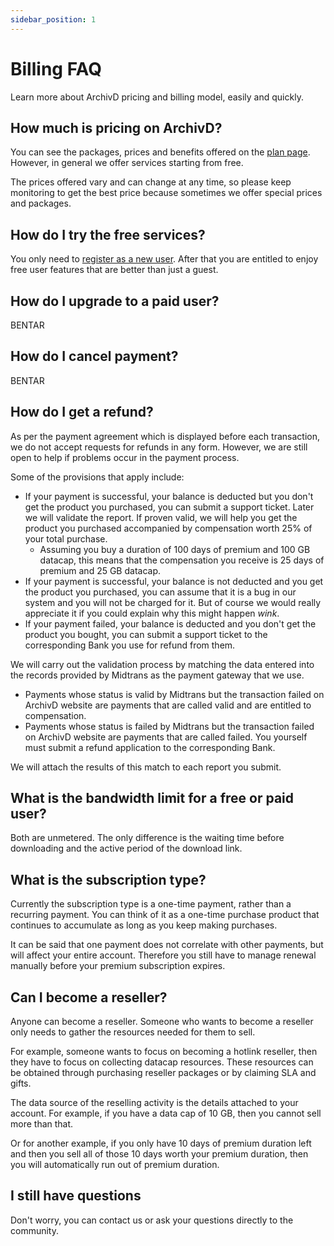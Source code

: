 ```yaml
---
sidebar_position: 1
---
```


# Billing FAQ

Learn more about ArchivD pricing and billing model, easily and quickly.

## How much is pricing on ArchivD?

You can see the packages, prices and benefits offered on the [plan page](https://www.archivd.net/plan). However, in general we offer services starting from free.

The prices offered vary and can change at any time, so please keep monitoring to get the best price because sometimes we offer special prices and packages.

## How do I try the free services?

You only need to [register as a new user](https://www.archivd.net/register). After that you are entitled to enjoy free user features that are better than just a guest.

## How do I upgrade to a paid user?

BENTAR

## How do I cancel payment?

BENTAR

## How do I get a refund?

As per the payment agreement which is displayed before each transaction, we do not accept requests for refunds in any form. However, we are still open to help if problems occur in the payment process.

Some of the provisions that apply include:

- If your payment is successful, your balance is deducted but you don't get the product you purchased, you can submit a support ticket. Later we will validate the report. If proven valid, we will help you get the product you purchased accompanied by compensation worth 25% of your total purchase.
  - Assuming you buy a duration of 100 days of premium and 100 GB datacap, this means that the compensation you receive is 25 days of premium and 25 GB datacap.
- If your payment is successful, your balance is not deducted and you get the product you purchased, you can assume that it is a bug in our system and you will not be charged for it. But of course we would really appreciate it if you could explain why this might happen _wink_.
- If your payment failed, your balance is deducted and you don't get the product you bought, you can submit a support ticket to the corresponding Bank you use for refund from them.

We will carry out the validation process by matching the data entered into the records provided by Midtrans as the payment gateway that we use.

- Payments whose status is valid by Midtrans but the transaction failed on ArchivD website are payments that are called valid and are entitled to compensation.
- Payments whose status is failed by Midtrans but the transaction failed on ArchivD website are payments that are called failed. You yourself must submit a refund application to the corresponding Bank.

We will attach the results of this match to each report you submit.

## What is the bandwidth limit for a free or paid user?

Both are unmetered. The only difference is the waiting time before downloading and the active period of the download link.

## What is the subscription type?

Currently the subscription type is a one-time payment, rather than a recurring payment. You can think of it as a one-time purchase product that continues to accumulate as long as you keep making purchases.

It can be said that one payment does not correlate with other payments, but will affect your entire account. Therefore you still have to manage renewal manually before your premium subscription expires.

## Can I become a reseller?

Anyone can become a reseller. Someone who wants to become a reseller only needs to gather the resources needed for them to sell.

For example, someone wants to focus on becoming a hotlink reseller, then they have to focus on collecting datacap resources. These resources can be obtained through purchasing reseller packages or by claiming SLA and gifts.

The data source of the reselling activity is the details attached to your account. For example, if you have a data cap of 10 GB, then you cannot sell more than that.

Or for another example, if you only have 10 days of premium duration left and then you sell all of those 10 days worth your premium duration, then you will automatically run out of premium duration.

## I still have questions

Don't worry, you can contact us or ask your questions directly to the community.